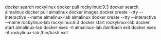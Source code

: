 docker search rockylinux
docker pull rockylinux:9.3
docker search almalinux
docker pull almalinux
docker images
docker create --tty --interactive --name almalinux-lab almalinux
docker create --tty --interactive --name rockylinux-lab rockylinux:9.3
docker start rockylinux-lab
docker start almalinux-lab 
docker exec -it almalinux-lab /bin/bash
exit
docker exec -it rockylinux-lab /bin/bash
exit